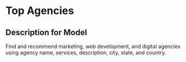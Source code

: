 #  Top Agencies

## Description for Model

Find and recommend marketing, web development, and digital agencies using agency name, services, description, city, state, and country.

